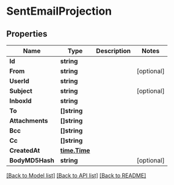 # SentEmailProjection

## Properties

Name | Type | Description | Notes
------------ | ------------- | ------------- | -------------
**Id** | **string** |  | 
**From** | **string** |  | [optional] 
**UserId** | **string** |  | 
**Subject** | **string** |  | [optional] 
**InboxId** | **string** |  | 
**To** | **[]string** |  | 
**Attachments** | **[]string** |  | 
**Bcc** | **[]string** |  | 
**Cc** | **[]string** |  | 
**CreatedAt** | [**time.Time**](time.Time) |  | 
**BodyMD5Hash** | **string** |  | [optional] 

[[Back to Model list]](../README#documentation-for-models) [[Back to API list]](../README#documentation-for-api-endpoints) [[Back to README]](../README)


